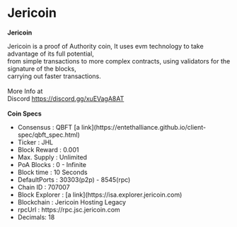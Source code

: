 # Jericoin
<strong>Jericoin </strong>

Jericoin is a proof of Authority coin, It uses evm technology to take advantage of its full potential,<br>
from simple transactions to more complex contracts, using validators for the signature of the blocks,<br>
carrying out faster transactions.<br>
<br>More Info at <br>
Discord https://discord.gg/xuEVagA8AT
<br><br><strong> Coin Specs </strong>

<ul>
  <li>Consensus : QBFT [a link](https://entethalliance.github.io/client-spec/qbft_spec.html)</li>
  <li>Ticker : JHL
  <li>Block Reward : 0.001</li>
  <li>Max. Supply : Unlimited</li>
  <li>PoA Blocks : 0 - Infinite</li>
  <li>Block time : 10 Seconds</li>
  <li>DefaultPorts : 30303(p2p) - 8545(rpc)</li>
  <li>Chain ID : 707007</li>
  <li>Block Explorer : [a link](https://isa.explorer.jericoin.com)</li>
  <li>Blockchain : Jericoin Hosting Legacy
  <li>rpcUrl : https://rpc.jsc.jericoin.com</li>
  <li>Decimals: 18</li>
 </ul>
  
